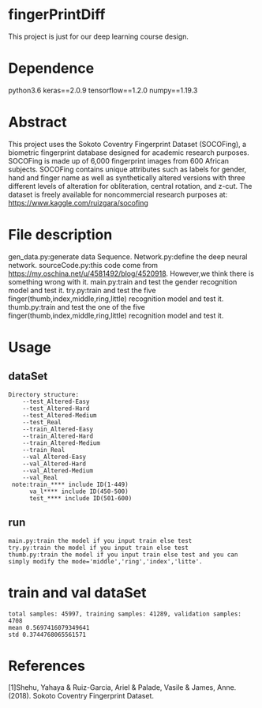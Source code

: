 # fingerPrintDiff
This project is just for our deep learning course design.

# Dependence
python3.6
keras==2.0.9
tensorflow==1.2.0
numpy==1.19.3

# Abstract
This project uses the Sokoto Coventry Fingerprint Dataset (SOCOFing),
a biometric fingerprint database designed for academic research purposes. 
SOCOFing is made up of 6,000 fingerprint images from 600 African subjects. 
SOCOFing contains unique attributes such as labels for gender, hand and finger 
name as well as synthetically altered versions with three different levels of 
alteration for obliteration, central rotation, and z-cut. The dataset is freely available
for noncommercial research purposes at: https://www.kaggle.com/ruizgara/socofing

# File description
gen_data.py:generate data Sequence.
Network.py:define the deep neural network.
sourceCode.py:this code come from https://my.oschina.net/u/4581492/blog/4520918. However,we think there is something wrong with it.
main.py:train and test the gender recognition model and test it.
try.py:train and test the five finger(thumb,index,middle,ring,little) recognition model and test it.
thumb.py:train and test the one of the five finger(thumb,index,middle,ring,little) recognition model and test it.

# Usage
## dataSet
    Directory structure:
        --test_Altered-Easy
        --test_Altered-Hard
        --test_Altered-Medium
        --test_Real
        --train_Altered-Easy
        --train_Altered-Hard
        --train_Altered-Medium
        --train_Real
        --val_Altered-Easy
        --val_Altered-Hard
        --val_Altered-Medium
        --val_Real
     note:train_**** include ID(1-449)
          va_l**** include ID(450-500)  
          test_**** include ID(501-600)
       
  ## run
    main.py:train the model if you input train else test
    try.py:train the model if you input train else test
    thumb.py:train the model if you input train else test and you can simply modify the mode='middle','ring','index','litte'. 



# train and val dataSet
    total samples: 45997, training samples: 41289, validation samples: 4708
    mean 0.5697416079349641
    std 0.3744768065561571



# References
[1]Shehu, Yahaya & Ruiz-Garcia, Ariel & Palade, Vasile & James, Anne. (2018). Sokoto Coventry Fingerprint Dataset. 
